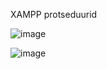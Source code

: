 XAMPP protseduurid

![image](https://github.com/user-attachments/assets/7f4b699b-772f-4daa-a11f-06db253acfda)

![image](https://github.com/user-attachments/assets/553bd0df-6a6e-47de-ac53-fbc6c311865d)
